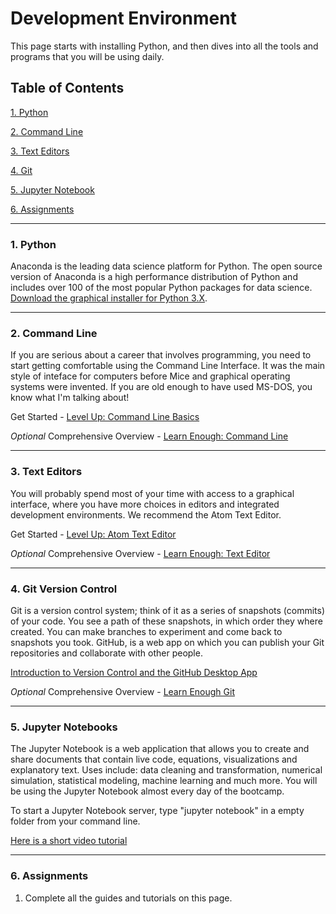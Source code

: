 # Development Environment

This page starts with installing Python, and then dives into all the tools and programs that you will be using daily.

## Table of Contents
[1. Python](#section-a)

[2. Command Line](#section-b)

[3. Text Editors](#section-c)

[4. Git](#section-d)

[5. Jupyter Notebook](#section-e)

[6. Assignments](#section-f)

---

### <a name="section-a"></a>1. Python

Anaconda is the leading data science platform for Python. The open source version of Anaconda is a high performance distribution of Python and includes over 100 of the most popular Python packages for data science. [Download the graphical installer for Python 3.X](https://www.continuum.io/downloads).

---

### <a name="section-b"></a>2. Command Line

If you are serious about a career that involves programming, you need to start getting comfortable using the Command Line Interface. It was the main style of inteface for computers before Mice and graphical operating systems were invented. If you are old enough to have used MS-DOS, you know what I'm talking about!

Get Started - [Level Up: Command Line Basics](https://leveluptutorials.com/tutorials/command-line-basics)

*Optional* Comprehensive Overview -  [Learn Enough: Command Line](https://www.learnenough.com/command-line-tutorial)

---

### <a name="section-c"></a>3. Text Editors

You will probably spend most of your time with access to a graphical interface, where you have more choices in editors and integrated development environments. We recommend the Atom Text Editor.

Get Started - [Level Up: Atom Text Editor](https://leveluptutorials.com/tutorials/atom-editor-tutorials)

*Optional* Comprehensive Overview -  [Learn Enough: Text Editor](https://www.learnenough.com/text-editor-tutorial)

---

### <a name="section-d"></a>4. Git Version Control

Git is a version control system; think of it as a series of snapshots (commits) of your code. You see a path of these snapshots, in which order they where created. You can make branches to experiment and come back to snapshots you took. GitHub, is a web app on which you can publish your Git repositories and collaborate with other people.

[Introduction to Version Control and the GitHub Desktop App](http://programminghistorian.org/lessons/getting-started-with-github-desktop)

*Optional* Comprehensive Overview - [Learn Enough Git](https://www.learnenough.com/git-tutorial)

---

### <a name="section-e"></a>5. Jupyter Notebooks

The Jupyter Notebook is a web application that allows you to create and share documents that contain live code, equations, visualizations and explanatory text. Uses include: data cleaning and transformation, numerical simulation, statistical modeling, machine learning and much more. You will be using the Jupyter Notebook almost every day of the bootcamp.

To start a Jupyter Notebook server, type "jupyter notebook" in a empty folder from your command line.

[Here is a short video tutorial](https://www.youtube.com/watch?v=Rc4JQWowG5I&list=PLRJx8WOUx5XcDMOxSQegCJUjTJePTlF9Z&index=1&t=670s)

---

### <a name="section-f"></a>6. Assignments

1. Complete all the guides and tutorials on this page.
